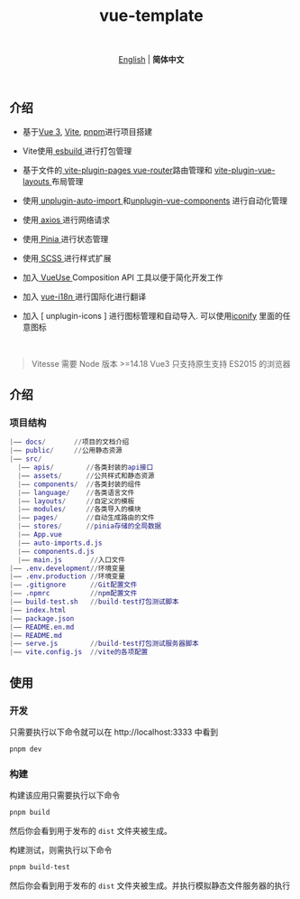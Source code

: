 <h1 align='center'>vue-template</h1>

<br>

<p align='center'>
<a href="./README.en.md">English</a> | <b>简体中文</b>
</p>

<br>

## 介绍

- 基于[Vue 3](https://cn.vuejs.org/), [Vite](https://cn.vitejs.dev/), [pnpm](https://pnpm.io/)进行项目搭建

- Vite使用[ esbuild ](https://esbuild.github.io/getting-started/) 进行打包管理

- 基于文件的[ vite-plugin-pages ](https://github.com/hannoeru/vite-plugin-pages) [vue-router](https://router.vuejs.org/)路由管理和 [ vite-plugin-vue-layouts ](https://github.com/johncampionjr/vite-plugin-vue-layouts) 布局管理

- 使用[ unplugin-auto-import ](https://github.com/antfu/unplugin-auto-import) 和[unplugin-vue-components](https://github.com/unplugin/unplugin-vue-components) 进行自动化管理

- 使用[ axios ](https://www.axios-http.cn/docs/intro)进行网络请求

- 使用[ Pinia ](https://pinia.vuejs.org)进行状态管理

- 使用[ SCSS ](https://www.sass.hk/guide/)进行样式扩展

- 加入[ VueUse ](https://vueuse.org/guide/) Composition API 工具以便于简化开发工作

- 加入 [ vue-i18n ](./locales) 进行国际化进行翻译

- 加入 [ unplugin-icons ] 进行图标管理和自动导入. 可以使用[iconify](https://icon-sets.iconify.design/) 里面的任意图标

<br>

> Vitesse 需要 Node 版本 >=14.18
> Vue3 只支持原生支持 ES2015 的浏览器

## 介绍

### 项目结构

```m
|—— docs/       //项目的文档介绍
|—— public/     //公用静态资源
|—— src/
  |—— apis/        //各类封装的api接口
  |—— assets/      //公共样式和静态资源
  |—— components/  //各类封装的组件
  |—— language/    //各类语言文件
  |—— layouts/     //自定义的模板
  |—— modules/     //各类导入的模块
  |—— pages/       //自动生成路由的文件
  |—— stores/      //pinia存储的全局数据
  |—— App.vue
  |—— auto-imports.d.js
  |—— components.d.js
  |—— main.js       //入口文件
|—— .env.development//环境变量
|—— .env.production //环境变量
|—— .gitignore      //Git配置文件
|—— .npmrc          //npm配置文件
|—— build-test.sh   //build-test打包测试脚本
|—— index.html
|—— package.json
|—— README.en.md
|—— README.md
|—— serve.js        //build-test打包测试服务器脚本
|—— vite.config.js  //vite的各项配置
```

## 使用

### 开发

只需要执行以下命令就可以在 http://localhost:3333 中看到

```bash
pnpm dev
```

### 构建

构建该应用只需要执行以下命令

```bash
pnpm build
```

然后你会看到用于发布的 `dist` 文件夹被生成。

构建测试，则需执行以下命令

```bash
pnpm build-test
```

然后你会看到用于发布的 `dist` 文件夹被生成。并执行模拟静态文件服务器的执行
